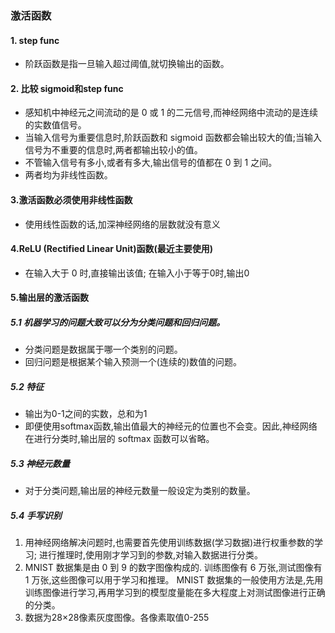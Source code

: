 ### 激活函数
#### 1. step func
+ 阶跃函数是指一旦输入超过阈值,就切换输出的函数。
#### 2. 比较 sigmoid和step func
+ 感知机中神经元之间流动的是 0 或 1 的二元信号,而神经网络中流动的是连续的实数值信号。
+ 当输入信号为重要信息时,阶跃函数和 sigmoid 函数都会输出较大的值;当输入信号为不重要的信息时,两者都输出较小的值。
+ 不管输入信号有多小,或者有多大,输出信号的值都在 0 到 1 之间。
+ 两者均为非线性函数。
#### 3.激活函数必须使用非线性函数
+ 使用线性函数的话,加深神经网络的层数就没有意义
#### 4.ReLU (Rectified Linear Unit)函数(最近主要使用)
+ 在输入大于 0 时,直接输出该值; 在输入小于等于0时,输出0 
#### 5.输出层的激活函数
##### 5.1 机器学习的问题大致可以分为分类问题和回归问题。 
+ 分类问题是数据属于哪一个类别的问题。
+ 回归问题是根据某个输入预测一个(连续的)数值的问题。
##### 5.2 特征
+ 输出为0-1之间的实数，总和为1
+ 即便使用softmax函数,输出值最大的神经元的位置也不会变。因此,神经网络在进行分类时,输出层的 softmax 函数可以省略。
##### 5.3 神经元数量
+ 对于分类问题,输出层的神经元数量一般设定为类别的数量。
##### 5.4 手写识别
1. 用神经网络解决问题时,也需要首先使用训练数据(学习数据)进行权重参数的学习;
进行推理时,使用刚才学习到的参数,对输入数据进行分类。
2. MNIST 数据集是由 0 到 9 的数字图像构成的. 训练图像有 6 万张,测试图像有 1 万张,这些图像可以用于学习和推理。
MNIST 数据集的一般使用方法是,先用训练图像进行学习,再用学习到的模型度量能在多大程度上对测试图像进行正确的分类。
3. 数据为28×28像素灰度图像。各像素取值0-255
